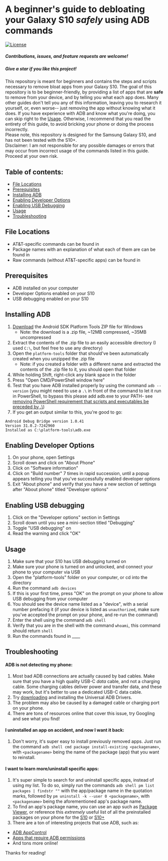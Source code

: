# A beginner's guide to debloating your Galaxy S10 *safely* using ADB commands
[![License](https://img.shields.io/badge/license-MIT-green)](./LICENSE)
##### Contributions, issues, and feature requests are welcome!
##### Give a star if you like this project!

This repository is meant for beginners and contains the steps and scripts necessary to remove bloat apps from your Galaxy S10.
The goal of this repository is to be beginner-friendly, by providing a list of apps that are **safe** to remove from your device, and by telling you what each app does. Many other guides don't tell you any of this information, leaving you to research it yourself, or, even worse-- just removing the app without knowing what it does.
If you have experience with ADB and know what you're doing, you can skip right to the [Usage](#usage). Otherwise, I recommend that you read the entirety of this guide, to avoid bricking your phone or doing the process incorrectly.  
Please note, this repository is designed for the Samsung Galaxy S10, and has not been tested with the S10+.  
Disclaimer: I am not responsible for any possible damages or errors that may occur from incorrect usage of the commands listed in this guide. Proceed at your own risk.


## Table of contents:
- [File Locations](#file-locations)
- [Prerequisites](#prerequisites)
- [Installing ADB](#installing-adb)
- [Enabling Developer Options](#enabling-developer-options)
- [Enabling USB Debugging](#enabling-usb-debugging)
- [Usage](#usage)
- [Troubleshooting](#troubleshooting)


## File Locations
- AT&T-specific commands can be found in
- Package names with an explanation of what each of them are can be found in
- Raw commands (without AT&T-specific apps) can be found in


## Prerequisites
- ADB installed on your computer
- Developer Options enabled on your S10
- USB debugging enabled on your S10

## Installing ADB
1. [Download](https://developer.android.com/studio/releases/platform-tools) the Android SDK Platform Tools ZIP file for Windows
   - Note: the download is a .zip file, ~12MB compressed, ~35MB uncompressed
2. Extract the contents of the .zip file to an easily accessible directory (I used `C:\`, but feel free to use any directory)
3. Open the `platform-tools` folder that should've been automatically created when you unzipped the .zip file
   - Note: if you created a folder with a different name and extracted the contents of the .zip file to it, you should open that folder
4. While holding Shift, right-click any blank space in the folder
5. Press "Open CMD/PowerShell window here"
6. Test that you have ADB installed properly by using the command `adb --version` (you might need to use a `.\` in front of the command to let it run in PowerShell, to bypass this please add adb.exe to your PATH- see [removing PowerShell requirement that scripts and executables be preceded by \.\\](https://stackoverflow.com/questions/9792897/how-do-you-remove-the-powershell-requirement-that-scripts-and-executables-be-pre))
7. If you get an output similar to this, you're good to go:
```
Android Debug Bridge version 1.0.41
Version 31.0.2-7242960
Installed as C:\platform-tools\adb.exe
```

## Enabling Developer Options
1. On your phone, open Settings
2. Scroll down and click on "About Phone"
3. Click on "Software information"
4. Click on "Build number" 7 times in rapid succession, until a popup appears telling you that you've successfully enabled developer options
5. Exit "About phone" and verify that you have a new section of settings after "About phone" titled "Developer options"

## Enabling USB debugging
1. Click on the "Developer options" section in Settings
2. Scroll down until you see a mini-section titled "Debugging"
3. Toggle "USB debugging" on
4. Read the warning and click "OK"

## Usage
1. Make sure that your S10 has USB debugging turned on
2. Make sure your phone is turned on and unlocked, and connect your phone to your computer via USB
3. Open the "platform-tools" folder on your computer, or cd into the directory
4. Run the command `adb devices`
5. If this is your first time, press "OK" on the prompt on your phone to allow USB debugging from your computer
5. You should see the device name listed as a "device", with a serial number prefacing it (if your device is listed as `unauthorized`, make sure you've accepted the prompt on your phone, and re-run the command)
6. Enter the shell using the command `adb shell`
7. Verify that you are in the shell with the command `whoami`, this command should return `shell`
8. Run the commands found in ____


## Troubleshooting

#### ADB is not detecting my phone:
1. Most bad ADB connections are actually caused by bad cables. Make sure that you have a high quality USB-C *data* cable, and not a charging cable. Some charging cables deliver power and transfer data, and these may work, but it's better to use a dedicated USB-C data cable.
2. Try [downloading](https://adb.clockworkmod.com/) and installing the Universal ADB Drivers.
3. The problem may also be caused by a damaged cable or charging port on your phone.
4. There are tons of resources online that cover this issue, try Googling and see what you find!

#### I uninstalled an app on accident, and now I want it back:
1. Don't worry, it's super easy to install previously removed apps. Just run the command `adb shell cmd package install-existing <packagename>`, with `<packagename>` being the name of the package (app) that you want to reinstall.

#### I want to learn more/uninstall specific apps:
1. It's super simple to search for and uninstall specific apps, instead of using my list. To do so, simply run the commands `adb shell pm list packages | findstr ""` with the app/package name in the quotation marks, followed by `pm uninstall -k --user 0 <packagename>`, with `<packagename>` being the aforementioned app's package name.
2. To find an app's package name, you can use an app such as [Package Viewer](https://play.google.com/store/apps/details?id=cz.seeq.prog.android.packageviewer), or reference this *extremely* useful list of all the preinstalled packages on your phone for the [S10](https://docs.samsungknox.com/CCMode/G973U_Q.pdf) or [S10+](https://docs.samsungknox.com/CCMode/G975U1_Q.pdf)
3. There are a ton of interesting projects that use ADB, such as:
  - [ADB AppControl](https://appcontrol.neocities.org/index_en.html)
  - [Apps that require ADB permissions](https://www.makeuseof.com/tag/android-adb-apps/)
  - And tons more online!

Thanks for reading!
